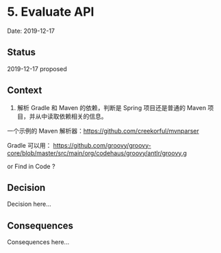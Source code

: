# 5. Evaluate API

Date: 2019-12-17

## Status

2019-12-17 proposed

## Context

1. 解析 Gradle 和 Maven 的依赖，判断是 Spring 项目还是普通的 Maven 项目，并从中读取依赖相关的信息。


一个示例的 Maven 解析器：https://github.com/creekorful/mvnparser

Gradle 可以用： https://github.com/groovy/groovy-core/blob/master/src/main/org/codehaus/groovy/antlr/groovy.g

or Find in Code ?



## Decision

Decision here...

## Consequences

Consequences here...
